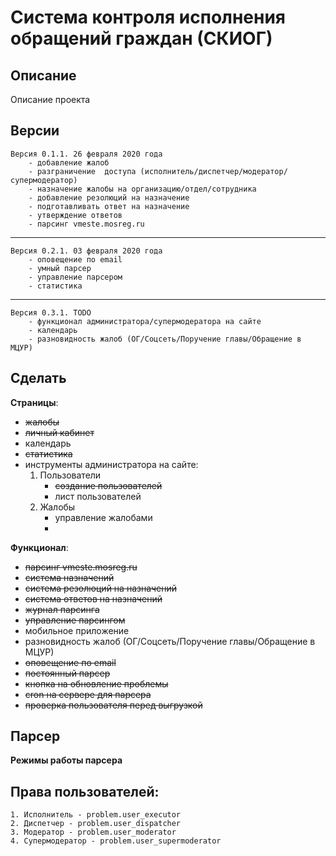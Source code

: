 Система контроля исполнения обращений граждан (СКИОГ)
=============================

Описание
-----------
Описание проекта

Версии
-----------

    Версия 0.1.1. 26 февраля 2020 года
        - добавление жалоб
        - разграничение  доступа (исполнитель/диспетчер/модератор/супермодератор)
        - назначение жалобы на организацию/отдел/сотрудника
        - добавление резолюций на назначение
        - подготавливать ответ на назначение
        - утверждение ответов
        - парсинг vmeste.mosreg.ru
-----------
    Версия 0.2.1. 03 февраля 2020 года
        - оповещение по email 
        - умный парсер
        - управление парсером
        - статистика
-----------
    Версия 0.3.1. TODO
        - функционал администратора/супермодератора на сайте
        - календарь
        - разновидность жалоб (ОГ/Соцсеть/Поручение главы/Обращение в МЦУР)


Сделать
-----------

**Страницы**:

- ~~жалобы~~
- ~~личный кабинет~~
- календарь
- ~~статистика~~
- инструменты администратора на сайте:
    1. Пользователи
        - ~~создание пользователей~~
        - лист пользователей
    2. Жалобы
        - управление жалобами
        - 


**Функционал**:

- ~~парсинг vmeste.mosreg.ru~~
- ~~система назначений~~
- ~~система резолюций на назначений~~
- ~~система ответов на назначений~~
- ~~журнал парсинга~~
- ~~управление парсингом~~
- мобильное приложение
- разновидность жалоб (ОГ/Соцсеть/Поручение главы/Обращение в МЦУР)
- ~~оповещение по email~~
- ~~постоянный парсер~~
- ~~кнопка на обновление проблемы~~
- ~~cron на сервере для парсера~~
- ~~проверка пользователя перед выгрузкой~~


Парсер
-----------

**Режимы работы парсера**




Права пользователей:
-----------

    1. Исполнитель - problem.user_executor
    2. Диспетчер - problem.user_dispatcher
    3. Модератор - problem.user_moderator
    4. Супермодератор - problem.user_supermoderator
